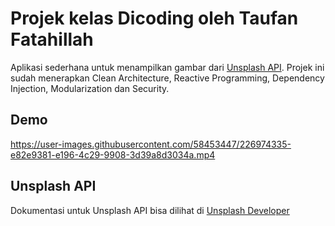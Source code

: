 # Projek kelas Dicoding oleh Taufan Fatahillah

Aplikasi sederhana untuk menampilkan gambar dari [Unsplash API](https://unsplash.com/developers). Projek ini sudah menerapkan Clean Architecture, Reactive Programming, Dependency Injection, Modularization dan Security.

## Demo


https://user-images.githubusercontent.com/58453447/226974335-e82e9381-e196-4c29-9908-3d39a8d3034a.mp4


## Unsplash API
Dokumentasi untuk Unsplash API bisa dilihat di [Unsplash Developer](https://unsplash.com/developers)
